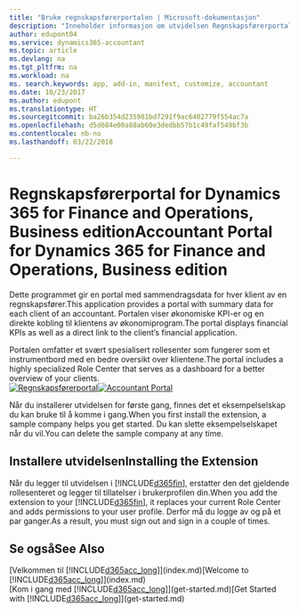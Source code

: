 ```yaml
---
title: "Bruke regnskapsførerportalen | Microsoft-dokumentasjon"
description: "Inneholder informasjon om utvidelsen Regnskapsførerportal."
author: edupont04
ms.service: dynamics365-accountant
ms.topic: article
ms.devlang: na
ms.tgt_pltfrm: na
ms.workload: na
ms. search.keywords: app, add-in, manifest, customize, accountant
ms.date: 10/23/2017
ms.author: edupont
ms.translationtype: HT
ms.sourcegitcommit: ba26b354d235981bd7291f9ac6402779f554ac7a
ms.openlocfilehash: d5d684e00a88ab60e3dedbb57b1c49faf549bf3b
ms.contentlocale: nb-no
ms.lasthandoff: 03/22/2018

---
```

# <a name="accountant-portal-for-dynamics-365-for-finance-and-operations-business-edition"></a><span data-ttu-id="ab0b7-103">Regnskapsførerportal for Dynamics 365 for Finance and Operations, Business edition</span><span class="sxs-lookup"><span data-stu-id="ab0b7-103">Accountant Portal for Dynamics 365 for Finance and Operations, Business edition</span></span>
<span data-ttu-id="ab0b7-104">Dette programmet gir en portal med sammendragsdata for hver klient av en regnskapsfører.</span><span class="sxs-lookup"><span data-stu-id="ab0b7-104">This application provides a portal with summary data for each client of an accountant.</span></span> <span data-ttu-id="ab0b7-105">Portalen viser økonomiske KPI-er og en direkte kobling til klientens av økonomiprogram.</span><span class="sxs-lookup"><span data-stu-id="ab0b7-105">The portal displays financial KPIs as well as a direct link to the client’s financial application.</span></span>  

<span data-ttu-id="ab0b7-106">Portalen omfatter et svært spesialisert rollesenter som fungerer som et instrumentbord med en bedre oversikt over klientene.</span><span class="sxs-lookup"><span data-stu-id="ab0b7-106">The portal includes a highly specialized Role Center that serves as a dashboard for a better overview of your clients.</span></span>  
<span data-ttu-id="ab0b7-107">[![Regnskapsførerportal](./media/accountant-get-started/accountant-dashboard.png)](https://go.microsoft.com/fwlink/?linkid=851257)</span><span class="sxs-lookup"><span data-stu-id="ab0b7-107">[![Accountant Portal](./media/accountant-get-started/accountant-dashboard.png)](https://go.microsoft.com/fwlink/?linkid=851257)</span></span>

<span data-ttu-id="ab0b7-108">Når du installerer utvidelsen for første gang, finnes det et eksempelselskap du kan bruke til å komme i gang.</span><span class="sxs-lookup"><span data-stu-id="ab0b7-108">When you first install the extension, a sample company helps you get started.</span></span> <span data-ttu-id="ab0b7-109">Du kan slette eksempelselskapet når du vil.</span><span class="sxs-lookup"><span data-stu-id="ab0b7-109">You can delete the sample company at any time.</span></span>  

## <a name="installing-the-extension"></a><span data-ttu-id="ab0b7-110">Installere utvidelsen</span><span class="sxs-lookup"><span data-stu-id="ab0b7-110">Installing the Extension</span></span>
<span data-ttu-id="ab0b7-111">Når du legger til utvidelsen i [!INCLUDE[d365fin](includes/d365fin_md.md)], erstatter den det gjeldende rollesenteret og legger til tillatelser i brukerprofilen din.</span><span class="sxs-lookup"><span data-stu-id="ab0b7-111">When you add the extension to your [!INCLUDE[d365fin](includes/d365fin_md.md)], it replaces your current Role Center and adds permissions to your user profile.</span></span> <span data-ttu-id="ab0b7-112">Derfor må du logge av og på et par ganger.</span><span class="sxs-lookup"><span data-stu-id="ab0b7-112">As a result, you must sign out and sign in a couple of times.</span></span>  

## <a name="see-also"></a><span data-ttu-id="ab0b7-113">Se også</span><span class="sxs-lookup"><span data-stu-id="ab0b7-113">See Also</span></span>
<span data-ttu-id="ab0b7-114">[Velkommen til [!INCLUDE[d365acc_long](includes/d365acc_long_md.md)]](index.md)</span><span class="sxs-lookup"><span data-stu-id="ab0b7-114">[Welcome to [!INCLUDE[d365acc_long](includes/d365acc_long_md.md)]](index.md)</span></span>  
<span data-ttu-id="ab0b7-115">[Kom i gang med [!INCLUDE[d365acc_long](includes/d365acc_long_md.md)]](get-started.md)</span><span class="sxs-lookup"><span data-stu-id="ab0b7-115">[Get Started with [!INCLUDE[d365acc_long](includes/d365acc_long_md.md)]](get-started.md)</span></span>  


